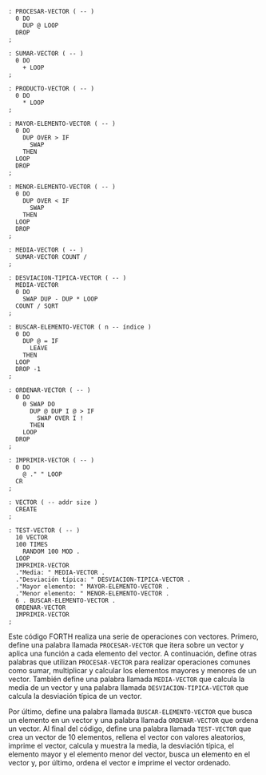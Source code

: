 ```forth
: PROCESAR-VECTOR ( -- )
  0 DO
    DUP @ LOOP
  DROP
;

: SUMAR-VECTOR ( -- )
  0 DO
    + LOOP
;

: PRODUCTO-VECTOR ( -- )
  0 DO
    * LOOP
;

: MAYOR-ELEMENTO-VECTOR ( -- )
  0 DO
    DUP OVER > IF
      SWAP
    THEN
  LOOP
  DROP
;

: MENOR-ELEMENTO-VECTOR ( -- )
  0 DO
    DUP OVER < IF
      SWAP
    THEN
  LOOP
  DROP
;

: MEDIA-VECTOR ( -- )
  SUMAR-VECTOR COUNT /
;

: DESVIACION-TIPICA-VECTOR ( -- )
  MEDIA-VECTOR
  0 DO
    SWAP DUP - DUP * LOOP
  COUNT / SQRT
;

: BUSCAR-ELEMENTO-VECTOR ( n -- índice )
  0 DO
    DUP @ = IF
      LEAVE
    THEN
  LOOP
  DROP -1
;

: ORDENAR-VECTOR ( -- )
  0 DO
    0 SWAP DO
      DUP @ DUP I @ > IF
        SWAP OVER I !
      THEN
    LOOP
  DROP
;

: IMPRIMIR-VECTOR ( -- )
  0 DO
    @ ." " LOOP
  CR
;

: VECTOR ( -- addr size )
  CREATE
;

: TEST-VECTOR ( -- )
  10 VECTOR
  100 TIMES
    RANDOM 100 MOD .
  LOOP
  IMPRIMIR-VECTOR
  ."Media: " MEDIA-VECTOR .
  ."Desviación típica: " DESVIACION-TIPICA-VECTOR .
  ."Mayor elemento: " MAYOR-ELEMENTO-VECTOR .
  ."Menor elemento: " MENOR-ELEMENTO-VECTOR .
  6 . BUSCAR-ELEMENTO-VECTOR .
  ORDENAR-VECTOR
  IMPRIMIR-VECTOR
;
```

Este código FORTH realiza una serie de operaciones con vectores. Primero, define una palabra llamada `PROCESAR-VECTOR` que itera sobre un vector y aplica una función a cada elemento del vector. A continuación, define otras palabras que utilizan `PROCESAR-VECTOR` para realizar operaciones comunes como sumar, multiplicar y calcular los elementos mayores y menores de un vector. También define una palabra llamada `MEDIA-VECTOR` que calcula la media de un vector y una palabra llamada `DESVIACION-TIPICA-VECTOR` que calcula la desviación típica de un vector.

Por último, define una palabra llamada `BUSCAR-ELEMENTO-VECTOR` que busca un elemento en un vector y una palabra llamada `ORDENAR-VECTOR` que ordena un vector. Al final del código, define una palabra llamada `TEST-VECTOR` que crea un vector de 10 elementos, rellena el vector con valores aleatorios, imprime el vector, calcula y muestra la media, la desviación típica, el elemento mayor y el elemento menor del vector, busca un elemento en el vector y, por último, ordena el vector e imprime el vector ordenado.